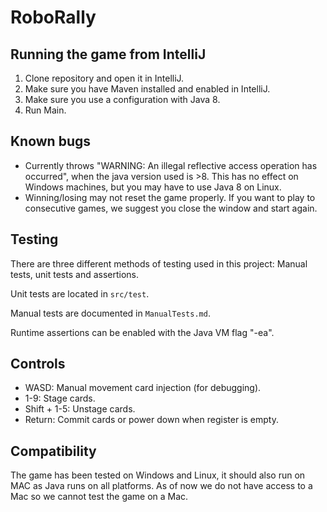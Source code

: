 # RoboRally

## Running the game from IntelliJ

1. Clone repository and open it in IntelliJ.
1. Make sure you have Maven installed and enabled in IntelliJ.
1. Make sure you use a configuration with Java 8.
1. Run Main.

## Known bugs

- Currently throws "WARNING: An illegal reflective access operation has occurred",
  when the java version used is >8. This has no effect on Windows machines, but you may have to use Java 8 on Linux.
- Winning/losing may not reset the game properly. If you want to play to consecutive games, we suggest you close the window and start again.

## Testing

There are three different methods of testing used in this project:
Manual tests, unit tests and assertions.

Unit tests are located in `src/test`.

Manual tests are documented in `ManualTests.md`.

Runtime assertions can be enabled with the Java VM flag "-ea".

## Controls

- WASD: Manual movement card injection (for debugging).
- 1-9: Stage cards.
- Shift + 1-5: Unstage cards.
- Return: Commit cards or power down when register is empty.

## Compatibility

The game has been tested on Windows and Linux, it should also run on MAC as Java runs on all platforms. As of now we do not have access to a Mac so we cannot test the game on a Mac.
